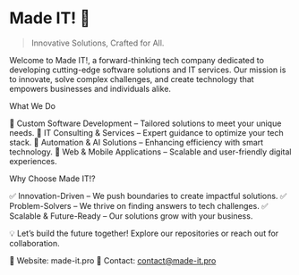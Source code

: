 # Made IT! 🚀

> Innovative Solutions, Crafted for All.

Welcome to Made IT!, a forward-thinking tech company dedicated to developing cutting-edge software solutions and IT services. Our mission is to innovate, solve complex challenges, and create technology that empowers businesses and individuals alike.

What We Do

🔹 Custom Software Development – Tailored solutions to meet your unique needs.
🔹 IT Consulting & Services – Expert guidance to optimize your tech stack.
🔹 Automation & AI Solutions – Enhancing efficiency with smart technology.
🔹 Web & Mobile Applications – Scalable and user-friendly digital experiences.

Why Choose Made IT!?

✅ Innovation-Driven – We push boundaries to create impactful solutions.
✅ Problem-Solvers – We thrive on finding answers to tech challenges.
✅ Scalable & Future-Ready – Our solutions grow with your business.

💡 Let’s build the future together! Explore our repositories or reach out for collaboration.

🔗 Website: made-it.pro
📧 Contact: contact@made-it.pro
